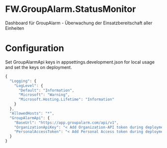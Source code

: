 # FW.GroupAlarm.StatusMonitor
Dashboard für GroupAlarm - Überwachung der Einsatzbereitschaft aller Einheiten

# Configuration
Set GroupAlarmApi keys in appsettings.development.json for local usage and set the keys on deployment.

```javascript
{
  "Logging": {
    "LogLevel": {
      "Default": "Information",
      "Microsoft": "Warning",
      "Microsoft.Hosting.Lifetime": "Information"
    }
  },
  "AllowedHosts": "*",
  "GroupAlarmApi": {
    "BaseUrl": "https://app.groupalarm.com/api/v1",
    "OrganizationApiKey": "< Add Organization-API token during deployment here >",
    "PersonalAccessToken": "< Add Personal Access token during deployment here >"
  }
}
```

